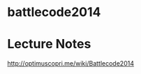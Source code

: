 battlecode2014
==============

Lecture Notes
=============

http://optimuscopri.me/wiki/Battlecode2014
